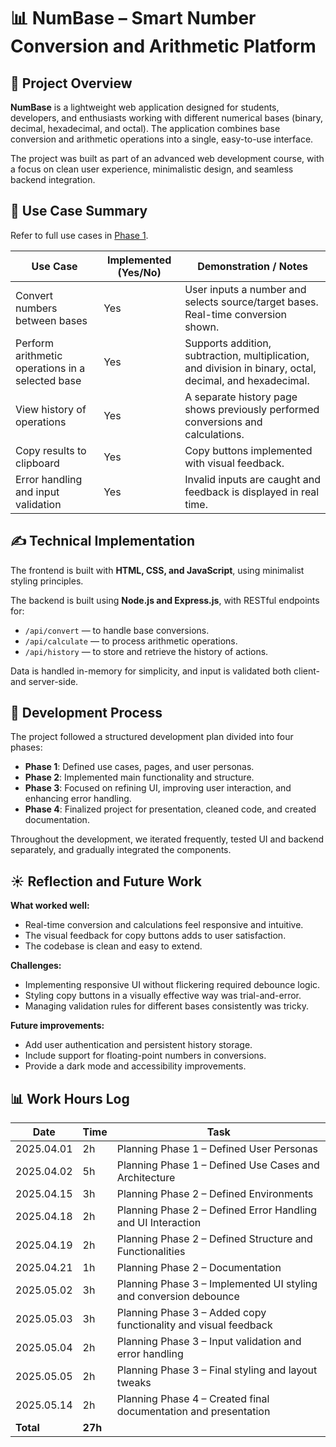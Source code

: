 # 📊 NumBase – Smart Number Conversion and Arithmetic Platform

## 📝 Project Overview

**NumBase** is a lightweight web application designed for students, developers, and enthusiasts working with different numerical bases (binary, decimal, hexadecimal, and octal). The application combines base conversion and arithmetic operations into a single, easy-to-use interface. 

The project was built as part of an advanced web development course, with a focus on clean user experience, minimalistic design, and seamless backend integration.

## 📌 Use Case Summary

Refer to full use cases in [Phase 1](https://github.com/ashwinerve2/My-web-project/blob/main/Project%20Phases/Phase%201%20(Defination%20and%20Planning).md).

| Use Case | Implemented (Yes/No) | Demonstration / Notes |
|----------|-----------------------|------------------------|
| Convert numbers between bases | Yes | User inputs a number and selects source/target bases. Real-time conversion shown. |
| Perform arithmetic operations in a selected base | Yes | Supports addition, subtraction, multiplication, and division in binary, octal, decimal, and hexadecimal. |
| View history of operations | Yes | A separate history page shows previously performed conversions and calculations. |
| Copy results to clipboard | Yes | Copy buttons implemented with visual feedback. |
| Error handling and input validation | Yes | Invalid inputs are caught and feedback is displayed in real time. |

## ✍️ Technical Implementation

The frontend is built with **HTML, CSS, and JavaScript**, using minimalist styling principles. 

The backend is built using **Node.js and Express.js**, with RESTful endpoints for:
- `/api/convert` — to handle base conversions.
- `/api/calculate` — to process arithmetic operations.
- `/api/history` — to store and retrieve the history of actions.

Data is handled in-memory for simplicity, and input is validated both client- and server-side.

## 🚂 Development Process

The project followed a structured development plan divided into four phases:
- **Phase 1**: Defined use cases, pages, and user personas.
- **Phase 2**: Implemented main functionality and structure.
- **Phase 3**: Focused on refining UI, improving user interaction, and enhancing error handling.
- **Phase 4**: Finalized project for presentation, cleaned code, and created documentation.

Throughout the development, we iterated frequently, tested UI and backend separately, and gradually integrated the components.

## ☀️ Reflection and Future Work

**What worked well:**
- Real-time conversion and calculations feel responsive and intuitive.
- The visual feedback for copy buttons adds to user satisfaction.
- The codebase is clean and easy to extend.

**Challenges:**
- Implementing responsive UI without flickering required debounce logic.
- Styling copy buttons in a visually effective way was trial-and-error.
- Managing validation rules for different bases consistently was tricky.

**Future improvements:**
- Add user authentication and persistent history storage.
- Include support for floating-point numbers in conversions.
- Provide a dark mode and accessibility improvements.

## 📊 Work Hours Log

| Date       | Time | Task |
|------------|------|------|
| 2025.04.01 | 2h   | Planning Phase 1 – Defined User Personas |
| 2025.04.02 | 5h   | Planning Phase 1 – Defined Use Cases and Architecture |
| 2025.04.15 | 3h   | Planning Phase 2 – Defined Environments |
| 2025.04.18 | 2h   | Planning Phase 2 – Defined Error Handling and UI Interaction |
| 2025.04.19 | 2h   | Planning Phase 2 – Defined Structure and Functionalities |
| 2025.04.21 | 1h   | Planning Phase 2 – Documentation |
| 2025.05.02 | 3h   | Planning Phase 3 – Implemented UI styling and conversion debounce |
| 2025.05.03 | 3h   | Planning Phase 3 – Added copy functionality and visual feedback |
| 2025.05.04 | 2h   | Planning Phase 3 – Input validation and error handling |
| 2025.05.05 | 2h   | Planning Phase 3 – Final styling and layout tweaks |
| 2025.05.14 | 2h   | Planning Phase 4 – Created final documentation and presentation |
| **Total**  | **27h** | |

